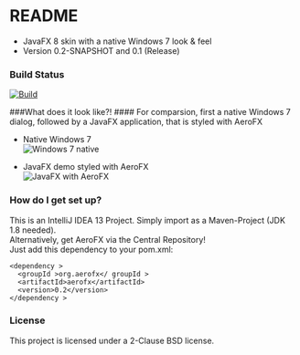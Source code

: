 # README #

* JavaFX 8 skin with a native Windows 7 look & feel
* Version 0.2-SNAPSHOT and 0.1 (Release)

### Build Status ###
[![Build](https://travis-ci.org/s1gpwr/aerofx.svg?branch=master)](https://travis-ci.org/s1gpwr/aerofx)

###What does it look like?! ####
For comparsion, first a native Windows 7 dialog, followed by a JavaFX application, that is styled with AeroFX  

- Native Windows 7  
![Windows 7 native](https://raw.githubusercontent.com/s1gpwr/Bachelor/master/pics/sys1.jpg)

- JavaFX demo styled with AeroFX  
![JavaFX with AeroFX](https://raw.githubusercontent.com/s1gpwr/Bachelor/master/pics/aj1.jpg)


### How do I get set up? ###

This is an IntelliJ IDEA 13 Project. Simply import as a Maven-Project (JDK 1.8 needed).  
Alternatively, get AeroFX via the Central Repository!  
Just add this dependency to your pom.xml:
```
<dependency >
  <groupId >org.aerofx</ groupId >
  <artifactId>aerofx</artifactId>
  <version>0.2</version>
</dependency >
```


### License ###

This project is licensed under a 2-Clause BSD license.



